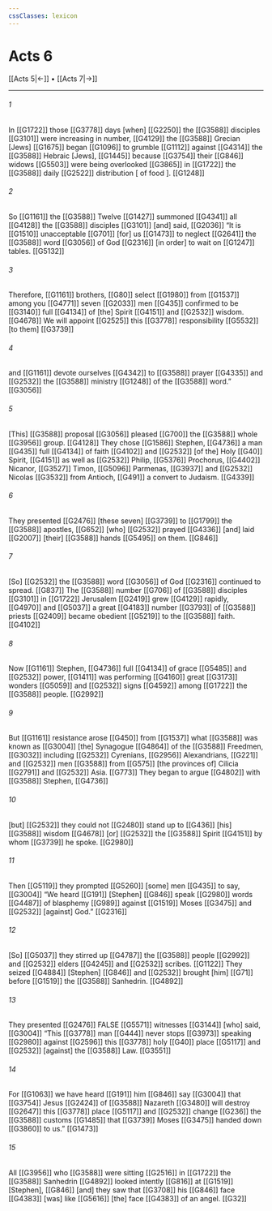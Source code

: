 ```yaml
---
cssClasses: lexicon
---
```


# Acts 6

[[Acts 5|←]] • [[Acts 7|→]]

---

###### 1
In [[G1722]] those [[G3778]] days [when] [[G2250]] the [[G3588]] disciples [[G3101]] were increasing in number, [[G4129]] the [[G3588]] Grecian [Jews] [[G1675]] began [[G1096]] to grumble [[G1112]] against [[G4314]] the [[G3588]] Hebraic [Jews], [[G1445]] because [[G3754]] their [[G846]] widows [[G5503]] were being overlooked [[G3865]] in [[G1722]] the [[G3588]] daily [[G2522]] distribution [ of food ]. [[G1248]]

###### 2
So [[G1161]] the [[G3588]] Twelve [[G1427]] summoned [[G4341]] all [[G4128]] the [[G3588]] disciples [[G3101]] [and] said, [[G2036]] “It is [[G1510]] unacceptable [[G701]] [for] us [[G1473]] to neglect [[G2641]] the [[G3588]] word [[G3056]] of God [[G2316]] [in order] to wait on [[G1247]] tables. [[G5132]]

###### 3
Therefore, [[G1161]] brothers, [[G80]] select [[G1980]] from [[G1537]] among you [[G4771]] seven [[G2033]] men [[G435]] confirmed to be [[G3140]] full [[G4134]] of [the] Spirit [[G4151]] and [[G2532]] wisdom. [[G4678]] We will appoint [[G2525]] this [[G3778]] responsibility [[G5532]] [to them] [[G3739]]

###### 4
and [[G1161]] devote ourselves [[G4342]] to [[G3588]] prayer [[G4335]] and [[G2532]] the [[G3588]] ministry [[G1248]] of the [[G3588]] word.” [[G3056]]

###### 5
[This] [[G3588]] proposal [[G3056]] pleased [[G700]] the [[G3588]] whole [[G3956]] group. [[G4128]] They chose [[G1586]] Stephen, [[G4736]] a man [[G435]] full [[G4134]] of faith [[G4102]] and [[G2532]] [of the] Holy [[G40]] Spirit, [[G4151]] as well as [[G2532]] Philip, [[G5376]] Prochorus, [[G4402]] Nicanor, [[G3527]] Timon, [[G5096]] Parmenas, [[G3937]] and [[G2532]] Nicolas [[G3532]] from Antioch, [[G491]] a convert to Judaism. [[G4339]]

###### 6
They presented [[G2476]] [these seven] [[G3739]] to [[G1799]] the [[G3588]] apostles, [[G652]] [who] [[G2532]] prayed [[G4336]] [and] laid [[G2007]] [their] [[G3588]] hands [[G5495]] on them. [[G846]]

###### 7
[So] [[G2532]] the [[G3588]] word [[G3056]] of God [[G2316]] continued to spread. [[G837]] The [[G3588]] number [[G706]] of [[G3588]] disciples [[G3101]] in [[G1722]] Jerusalem [[G2419]] grew [[G4129]] rapidly, [[G4970]] and [[G5037]] a great [[G4183]] number [[G3793]] of [[G3588]] priests [[G2409]] became obedient [[G5219]] to the [[G3588]] faith. [[G4102]]

###### 8
Now [[G1161]] Stephen, [[G4736]] full [[G4134]] of grace [[G5485]] and [[G2532]] power, [[G1411]] was performing [[G4160]] great [[G3173]] wonders [[G5059]] and [[G2532]] signs [[G4592]] among [[G1722]] the [[G3588]] people. [[G2992]]

###### 9
But [[G1161]] resistance arose [[G450]] from [[G1537]] what [[G3588]] was known as [[G3004]] [the] Synagogue [[G4864]] of the [[G3588]] Freedmen, [[G3032]] including [[G2532]] Cyrenians, [[G2956]] Alexandrians, [[G221]] and [[G2532]] men [[G3588]] from [[G575]] [the provinces of] Cilicia [[G2791]] and [[G2532]] Asia. [[G773]] They began to argue [[G4802]] with [[G3588]] Stephen, [[G4736]]

###### 10
[but] [[G2532]] they could not [[G2480]] stand up to [[G436]] [his] [[G3588]] wisdom [[G4678]] [or] [[G2532]] the [[G3588]] Spirit [[G4151]] by whom [[G3739]] he spoke. [[G2980]]

###### 11
Then [[G5119]] they prompted [[G5260]] [some] men [[G435]] to say, [[G3004]] “We heard [[G191]] [Stephen] [[G846]] speak [[G2980]] words [[G4487]] of blasphemy [[G989]] against [[G1519]] Moses [[G3475]] and [[G2532]] [against] God.” [[G2316]]

###### 12
[So] [[G5037]] they stirred up [[G4787]] the [[G3588]] people [[G2992]] and [[G2532]] elders [[G4245]] and [[G2532]] scribes. [[G1122]] They seized [[G4884]] [Stephen] [[G846]] and [[G2532]] brought [him] [[G71]] before [[G1519]] the [[G3588]] Sanhedrin. [[G4892]]

###### 13
They presented [[G2476]] FALSE [[G5571]] witnesses [[G3144]] [who] said, [[G3004]] “This [[G3778]] man [[G444]] never stops [[G3973]] speaking [[G2980]] against [[G2596]] this [[G3778]] holy [[G40]] place [[G5117]] and [[G2532]] [against] the [[G3588]] Law. [[G3551]]

###### 14
For [[G1063]] we have heard [[G191]] him [[G846]] say [[G3004]] that [[G3754]] Jesus [[G2424]] of [[G3588]] Nazareth [[G3480]] will destroy [[G2647]] this [[G3778]] place [[G5117]] and [[G2532]] change [[G236]] the [[G3588]] customs [[G1485]] that [[G3739]] Moses [[G3475]] handed down [[G3860]] to us.” [[G1473]]

###### 15
All [[G3956]] who [[G3588]] were sitting [[G2516]] in [[G1722]] the [[G3588]] Sanhedrin [[G4892]] looked intently [[G816]] at [[G1519]] [Stephen], [[G846]] [and] they saw that [[G3708]] his [[G846]] face [[G4383]] [was] like [[G5616]] [the] face [[G4383]] of an angel. [[G32]]

